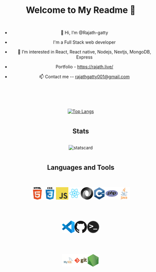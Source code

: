 <div style="display: flex; flex-direction: column; text-align: center;">

# Welcome to My Readme 👋

 - 👋 Hi, I’m @Rajath-gatty
- I'm a Full Stack web developer
- 👀 I’m interested in React, React native, Nodejs, Nextjs, MongoDB, Express

- Portfolio - https://rajath.live/
 
- 📫 Contact me -- rajathgatty001@gmail.com

## 
[![Top Langs](https://github-readme-stats.vercel.app/api/top-langs/?username=Rajath-gatty&layout=compact&theme=tokyonight)](https://github.com/anuraghazra/github-readme-stats)


## Stats
![statscard](https://github-readme-stats.vercel.app/api?username=Rajath-gatty&show_icons=true&theme=tokyonight&include_all_commits=true)

## Languages and Tools
<div style="display: flex; justify-content: center; align-items: center; padding: 1em;">
      <img
        alt="HTML5"
        title="HTML"
        width="40px"
        style="margin: 20px 0;"
        src="https://raw.githubusercontent.com/github/explore/80688e429a7d4ef2fca1e82350fe8e3517d3494d/topics/html/html.png"
      />
      <img
        alt="CSS3"
        title="CSS"      
        width="40px"
        style="margin: 20px 0;"
        src="https://raw.githubusercontent.com/github/explore/80688e429a7d4ef2fca1e82350fe8e3517d3494d/topics/css/css.png"
      />
      <img
        alt="JS"
        title="JavaScript"
        width="40px"
        style="margin: 20px 0;"
        src="https://raw.githubusercontent.com/github/explore/80688e429a7d4ef2fca1e82350fe8e3517d3494d/topics/javascript/javascript.png"
      />
      <img
        alt="REACT"
        title="React"
        width="40px"
        style="margin: 20px 0;"
        src="https://raw.githubusercontent.com/github/explore/80688e429a7d4ef2fca1e82350fe8e3517d3494d/topics/react/react.png"
      />
      <img
        alt="JSON"
        title="JSON"
        width="40px"
        style="margin: 20px 0;"
        src="https://raw.githubusercontent.com/github/explore/80688e429a7d4ef2fca1e82350fe8e3517d3494d/topics/json/json.png"
      />
      <img
        alt="CPP"
        title="CPP"
        width="40px"
        style="margin: 20px 0;"
        src="https://raw.githubusercontent.com/github/explore/80688e429a7d4ef2fca1e82350fe8e3517d3494d/topics/cpp/cpp.png"
      />
      <img
        alt="PHP"
        title="PHP"
        width="40px"
        style="margin: 20px 0;"
        src="https://raw.githubusercontent.com/github/explore/80688e429a7d4ef2fca1e82350fe8e3517d3494d/topics/php/php.png"
      />
      <img
        alt="JAVA"
        title="Java"
        width="40px"
        style="margin: 20px 0;"
        src="https://raw.githubusercontent.com/github/explore/80688e429a7d4ef2fca1e82350fe8e3517d3494d/topics/java/java.png"
      />
</div>

<div style="display: flex; justify-content: center; align-items: center; padding: 1em;">
      <img
        alt="Visual Studio Code"
        title="VS Code"
        width="40px"
        style="margin: 20px 0;"
        src="https://raw.githubusercontent.com/github/explore/80688e429a7d4ef2fca1e82350fe8e3517d3494d/topics/visual-studio-code/visual-studio-code.png"
      />
      <img
        alt="GitHub"
        title="GitHub"
        width="40px"
        style="margin: 20px 0;"
        src="https://raw.githubusercontent.com/github/explore/78df643247d429f6cc873026c0622819ad797942/topics/github/github.png"
      />
      <img
        alt="Terminal"
        title="Terminal"
        width="40px"
        style="margin: 20px 0;"
        src="https://raw.githubusercontent.com/github/explore/80688e429a7d4ef2fca1e82350fe8e3517d3494d/topics/terminal/terminal.png"
      />
</div>

<div style="display: flex; justify-content: center; align-items: center; padding: 1em;">
      <img
        alt="MySQL"
        title="MySQL"
        width="40px"
        style="margin: 20px 0;"
        src="https://raw.githubusercontent.com/github/explore/80688e429a7d4ef2fca1e82350fe8e3517d3494d/topics/mysql/mysql.png"
      />
      <img
        alt="Git"
        title="Git"
        width="40px"
        style="margin: 20px 0;"
        src="https://raw.githubusercontent.com/github/explore/80688e429a7d4ef2fca1e82350fe8e3517d3494d/topics/git/git.png"
      />
      <img
        alt="Nodejs"
        title="Nodejs"
        width="40px"
        style="margin: 20px 0;"
        src="https://raw.githubusercontent.com/github/explore/80688e429a7d4ef2fca1e82350fe8e3517d3494d/topics/nodejs/nodejs.png"
      />
</div>
  
<div/>
